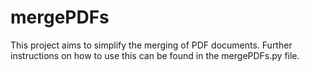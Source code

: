 # mergePDFs

This project aims to simplify the merging of PDF documents. Further instructions on how to use this can be found in the mergePDFs.py file.